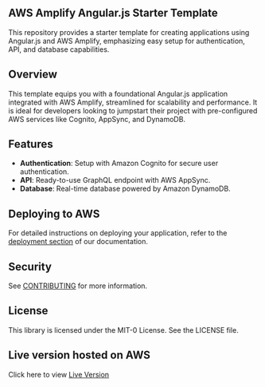 ## AWS Amplify Angular.js Starter Template

This repository provides a starter template for creating applications using Angular.js and AWS Amplify, emphasizing easy setup for authentication, API, and database capabilities.

## Overview

This template equips you with a foundational Angular.js application integrated with AWS Amplify, streamlined for scalability and performance. It is ideal for developers looking to jumpstart their project with pre-configured AWS services like Cognito, AppSync, and DynamoDB.

## Features

- **Authentication**: Setup with Amazon Cognito for secure user authentication.
- **API**: Ready-to-use GraphQL endpoint with AWS AppSync.
- **Database**: Real-time database powered by Amazon DynamoDB.

## Deploying to AWS

For detailed instructions on deploying your application, refer to the [deployment section](https://docs.amplify.aws/angular/start/quickstart/#deploy-a-fullstack-app-to-aws) of our documentation.

## Security

See [CONTRIBUTING](CONTRIBUTING.md#security-issue-notifications) for more information.

## License

This library is licensed under the MIT-0 License. See the LICENSE file.

## Live version hosted on AWS
Click here to view <a href = "https://main.d1slik4uekchtm.amplifyapp.com/"> Live Version </a>

